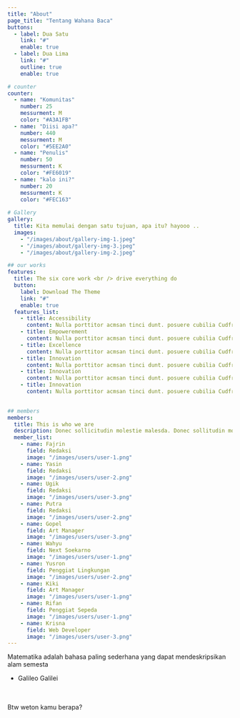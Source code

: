 ```yaml
---
title: "About"
page_title: "Tentang Wahana Baca"
buttons:
  - label: Dua Satu
    link: "#"
    enable: true
  - label: Dua Lima
    link: "#"
    outline: true
    enable: true

# counter
counter:
  - name: "Komunitas"
    number: 25
    messurment: M
    color: "#A3A1FB"
  - name: "Diisi apa?"
    number: 440
    messurment: M
    color: "#5EE2A0"
  - name: "Penulis"
    number: 50
    messurment: K
    color: "#FE6019"
  - name: "kalo ini?"
    number: 20
    messurment: K
    color: "#FEC163"
    
# Gallery
gallery:
  title: Kita memulai dengan satu tujuan, apa itu? hayooo ..
  images:
    - "/images/about/gallery-img-1.jpeg"
    - "/images/about/gallery-img-3.jpeg"
    - "/images/about/gallery-img-2.jpeg"

## our works
features:
  title: The six core work <br /> drive everything do
  button:
    label: Download The Theme
    link: "#"
    enable: true
  features_list:
    - title: Accessibility
      content: Nulla porttitor acmsan tinci dunt. posuere cubilia Cudfrae Donec velit neque, autor sit amet aliuam vel
    - title: Empowerement
      content: Nulla porttitor acmsan tinci dunt. posuere cubilia Cudfrae Donec velit neque, autor sit amet aliuam vel
    - title: Excellence
      content: Nulla porttitor acmsan tinci dunt. posuere cubilia Cudfrae Donec velit neque, autor sit amet aliuam vel
    - title: Innovation
      content: Nulla porttitor acmsan tinci dunt. posuere cubilia Cudfrae Donec velit neque, autor sit amet aliuam vel
    - title: Innovation
      content: Nulla porttitor acmsan tinci dunt. posuere cubilia Cudfrae Donec velit neque, autor sit amet aliuam vel
    - title: Innovation
      content: Nulla porttitor acmsan tinci dunt. posuere cubilia Cudfrae Donec velit neque, autor sit amet aliuam vel
    

## members
members:
  title: This is who we are
  description: Donec sollicitudin molestie malesda. Donec sollitudin mol estie ultricies ligula sed magna dictum
  member_list:
    - name: Fajrin
      field: Redaksi
      image: "/images/users/user-1.png"
    - name: Yasin
      field: Redaksi
      image: "/images/users/user-2.png"
    - name: Ugik
      field: Redaksi
      image: "/images/users/user-3.png"
    - name: Putra
      field: Redaksi
      image: "/images/users/user-2.png"
    - name: Gopel
      field: Art Manager
      image: "/images/users/user-3.png"
    - name: Wahyu
      field: Next Soekarno
      image: "/images/users/user-1.png"
    - name: Yusron
      field: Penggiat Lingkungan
      image: "/images/users/user-2.png"
    - name: Kiki
      field: Art Manager
      image: "/images/users/user-1.png"
    - name: Rifan
      field: Penggiat Sepeda
      image: "/images/users/user-1.png"
    - name: Krisna
      field: Web Developer
      image: "/images/users/user-3.png"
---
```

Matematika adalah bahasa paling sederhana yang dapat mendeskripsikan alam semesta
<br />
- Galileo Galilei
<br />
<br />
Btw weton kamu berapa?
